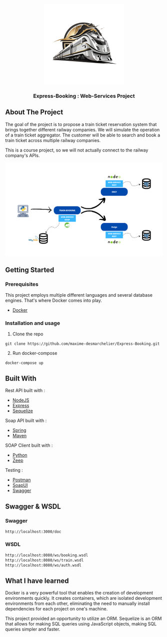 <!-- PROJECT LOGO -->
<br />
<div>
  <p align="center">
    <img src="images/logo.png" alt="Logo" width="256" height="256">
  </p>
  <h3 align="center">Express-Booking : Web-Services Project</h3>
</div>

## About The Project

The goal of the project is to propose a train ticket reservation system that brings together different railway
companies.
We will simulate the operation of a train ticket aggregator. The customer will be able to search and book a train ticket
across multiple railway companies.

This is a course project, so we will not actually connect to the railway company's APIs.

<img alt="Program's structure" src="images/structure.png">

## Getting Started

### Prerequisites

This project employs multiple different languages and several database engines. That's where Docker comes into play.

* [Docker](https://www.docker.com/)

### Installation and usage

1. Clone the repo

```
git clone https://github.com/maxime-desmarchelier/Express-Booking.git
```

2. Run docker-compose

```
docker-compose up
```

## Built With

Rest API built with :

* [NodeJS](https://nodejs.org/)
* [Express](https://expressjs.com/)
* [Sequelize](https://sequelize.org/)

Soap API built with :

* [Spring](https://spring.io/)
* [Maven](https://maven.apache.org/)

SOAP Client built with :

* [Python](https://www.python.org/)
* [Zeep](https://docs.python-zeep.org/)

Testing :

* [Postman](https://www.postman.com/)
* [SoapUI](https://www.soapui.org/)
* [Swagger](https://swagger.io/)

## Swagger & WSDL

### Swagger

```
http://localhost:3000/doc
```

### WSDL

```
http://localhost:8080/ws/booking.wsdl
http://localhost:8080/ws/train.wsdl
http://localhost:8080/ws/auth.wsdl
```

## What I have learned

Docker is a very powerful tool that enables the creation of development environments quickly. It creates containers,
which are isolated development environments from each other, eliminating the need to manually install dependencies for
each project on one's machine.

This project provided an opportunity to utilize an ORM. Sequelize is an ORM that allows for making SQL queries using
JavaScript objects, making SQL queries simpler and faster.


